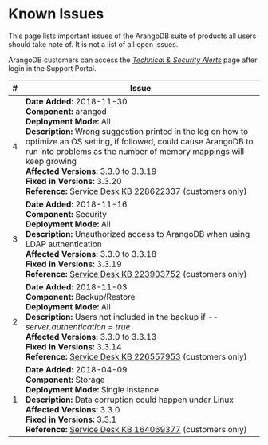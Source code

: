 Known Issues
============

This page lists important issues of the ArangoDB suite of products all users
should take note of. It is not a list of all open issues.

ArangoDB customers can access the
[_Technical & Security Alerts_](https://arangodb.atlassian.net/wiki/spaces/DEVSUP/pages/223903745)
page after login in the Support Portal.

| # | Issue      |
|---|------------|
| 4 | **Date Added:** 2018-11-30 <br> **Component:** arangod <br> **Deployment Mode:** All <br> **Description:** Wrong suggestion printed in the log on how to optimize an OS setting, if followed, could cause ArangoDB to run into problems as the number of memory mappings will keep growing <br> **Affected Versions:** 3.3.0 to 3.3.19 <br> **Fixed in Versions:** 3.3.20 <br> **Reference:** [Service Desk KB 228622337](https://arangodb.atlassian.net/servicedesk/customer/kb/view/228622337) (customers only) |
| 3 | **Date Added:** 2018-11-16 <br> **Component:** Security <br> **Deployment Mode:** All <br> **Description:** Unauthorized access to ArangoDB when using LDAP authentication <br> **Affected Versions:** 3.3.0 to 3.3.18 <br> **Fixed in Versions:** 3.3.19 <br> **Reference:** [Service Desk KB 223903752](https://arangodb.atlassian.net/servicedesk/customer/kb/view/223903752) (customers only) |
| 2 | **Date Added:** 2018-11-03 <br> **Component:** Backup/Restore <br> **Deployment Mode:** All <br> **Description:** Users not included in the backup if _--server.authentication = true_ <br> **Affected Versions:** 3.3.0 to 3.3.13 <br> **Fixed in Versions:** 3.3.14 <br> **Reference:** [Service Desk KB 226557953](https://arangodb.atlassian.net/servicedesk/customer/kb/view/226557953) (customers only) |
| 1 | **Date Added:** 2018-04-09 <br> **Component:** Storage <br> **Deployment Mode:** Single Instance <br> **Description:** Data corruption could happen under Linux <br> **Affected Versions:** 3.3.0 <br> **Fixed in Versions:** 3.3.1 <br> **Reference:** [Service Desk KB 164069377](https://arangodb.atlassian.net/servicedesk/customer/kb/view/164069377) (customers only) |
